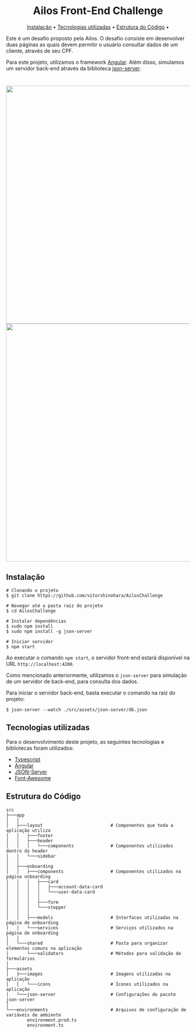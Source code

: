 
<h1 align="center">
 Ailos Front-End Challenge
</h1>

<p align="center">
  <a href="#">Instalação</a> •
  <a href="#">Tecnologias utilizadas</a>  •
  <a href="#">Estrutura do Código</a>  •
</p>  

Este é um desafio proposto pela Ailos. O desafio consiste em desenvolver duas páginas as quais devem permitir o usuário consultar dados de um cliente, através de seu CPF. 

Para este projeto, utilizamos o framework [Angular](https://angular.io/). Além disso, simulamos um servidor back-end através da biblioteca [json-server](https://www.npmjs.com/package/json-server).

<h1 align="center">
	<img src="https://i.imgur.com/MP4Fnia.png" width=650/>
	<img src="https://i.imgur.com/mQd0MmU.gif" width=650/>
</h1>

## Instalação

```shell
# Clonando o projeto
$ git clone https://github.com/vitorshinohara/AilosChallenge

# Navegar até a pasta raiz do projeto
$ cd AilosChallenge

# Instalar dependências
$ sudo npm install
$ sudo npm install -g json-server

# Iniciar servidor
$ npm start
```

Ao executar o comando `npm start`, o servidor front-end estará disponível na URL `http://localhost:4200`.
 
Como mencionado anteriormente, utilizamos o `json-server` para simulação de um servidor de back-end, para consulta dos dados.

Para iniciar o servidor back-end, basta executar o comando na raiz do projeto:

```shell
$ json-server --watch ./src/assets/json-server/db.json
```

## Tecnologias utilizadas

  Para o desenvolvimento deste projeto, as seguintes tecnologias e bibliotecas foram utilizados:

- [Typescript](https://www.typescriptlang.org/)
- [Angular](https://angular.io/)
- [JSON-Server](https://www.npmjs.com/package/json-server)
- [Font-Awesome](https://github.com/FortAwesome/angular-fontawesome)


## Estrutura do Código

```
src 
├───app
│   │   
│   ├───layout                          # Componentes que toda a aplicação utiliza
│   │   ├───footer
│   │   ├───header
│   │   │   └───components              # Componentes utilizados dentro do header
│   │   └───sidebar
│   │           
│   ├───onboarding
│   │   ├───components                  # Componentes utilizados na página onboarding
│   │   │   ├───card
│   │   │   │   ├───account-data-card
│   │   │   │   └───user-data-card
│   │   │   │
│   │   │   ├───form
│   │   │   └───stepper
│   │   │           
│   │   ├───models                      # Interfaces utilizadas na página de onboarding
│   │   └───services                    # Serviços utilizados na página de onboarding
│   │           
│   └───shared                          # Pasta para organizar elementos comuns na aplicação
│       └───validators                  # Métodos para validação de formulários
│               
├───assets
│   ├───images                          # Imagens utilizadas na aplicação
│   │   └───icons                       # Ícones utilizados na aplicação
│   └───json-server                     # Configurações do pacote json-server
│           
└───environments                        # Arquivos de configuração de variáveis de ambiente
        environment.prod.ts
        environment.ts
``` 
